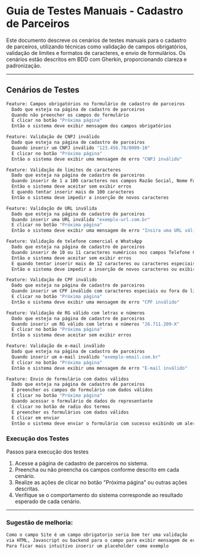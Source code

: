# Guia de Testes Manuais - Cadastro de Parceiros

Este documento descreve os cenários de testes manuais para o cadastro de parceiros, utilizando técnicas como validação de campos obrigatórios, validação de limites e formatos de caracteres, e envio de formulários. Os cenários estão descritos em BDD com Gherkin, proporcionando clareza e padronização.

---

## Cenários de Testes
```bash
Feature: Campos obrigatórios no formulário de cadastro de parceiros
  Dado que esteja na página de cadastro de parceiros
  Quando não preencher os campos do formulário
  E clicar no botão "Próxima página"
  Então o sistema deve exibir mensagem dos campos obrigatórios

Feature: Validação de CNPJ inválido
  Dado que esteja na página de cadastro de parceiros
  Quando inserir um CNPJ inválido "123.456.78/0009-10"
  E clicar no botão "Próxima página"
  Então o sistema deve exibir uma mensagem de erro "CNPJ inválido"

Feature: Validação de limites de caracteres
  Dado que esteja na página de cadastro de parceiros
  Quando inserir de 1 a 100 caracteres nos campos Razão Social, Nome Fantasia e Site
  Então o sistema deve aceitar sem exibir erros
  E quando tentar inserir mais de 100 caracteres
  Então o sistema deve impedir a inserção de novos caracteres

Feature: Validação de URL inválida
  Dado que esteja na página de cadastro de parceiros
  Quando inserir uma URL inválida "exemplo-url.com.br"
  E clicar no botão "Próxima página"
  Então o sistema deve exibir uma mensagem de erro "Insira uma URL válida"

Feature: Validação de telefone comercial e WhatsApp
  Dado que esteja na página de cadastro de parceiros
  Quando inserir de 10 ou 11 caracteres numéricos nos campos Telefone Comercial e WhatsApp
  Então o sistema deve aceitar sem exibir erros
  E quando tentar inserir mais de 12 caracteres ou caracteres especiais
  Então o sistema deve impedir a inserção de novos caracteres ou exibir erro

Feature: Validação de CPF inválido
  Dado que esteja na página de cadastro de parceiros
  Quando inserir um CPF inválido com caracteres especiais ou fora do limite "123.456.789-10"
  E clicar no botão "Próxima página"
  Então o sistema deve exibir uma mensagem de erro "CPF inválido"

Feature: Validação de RG válido com letras e números
  Dado que esteja na página de cadastro de parceiros
  Quando inserir um RG válido com letras e números "26.711.209-X"
  E clicar no botão "Próxima página"
  Então o sistema deve aceitar sem exibir erros

Feature: Validação de e-mail inválido
  Dado que esteja na página de cadastro de parceiros
  Quando inserir um e-mail inválido "exemplo-email.com.br"
  E clicar no botão "Próxima página"
  Então o sistema deve exibir uma mensagem de erro "E-mail inválido"

Feature: Envio de formulário com dados válidos
  Dado que esteja na página de cadastro de parceiros
  E preencher os campos do formulário com dados válidos
  E clicar no botão "Próxima página"
  Quando acessar o formulário de dados do representante
  E clicar no botão de radio dos termos
  E preencher os formulários com dados válidos
  E clicar em enviar
  Então o sistema deve enviar o formulário com sucesso exibindo um alerta de que os dados serão analisados

```

### Execução dos Testes

Passos para execução dos testes

1. Acesse a página de cadastro de parceiros no sistema.
2. Preencha ou não preencha os campos conforme descrito em cada cenário.
3. Realize as ações de clicar no botão "Próxima página" ou outras ações descritas.
4. Verifique se o comportamento do sistema corresponde ao resultado esperado de cada cenário.

---

### Sugestão de melhoria: 
```bash
Como o campo Site é um campo obrigatorio seria bom ter uma validação 
via HTML, Javascript ou backend para o campo para exibir mensagem de erro quando inserido url invalida.
Para ficar mais intuitivo inserir um placeholder como exemplo
```

